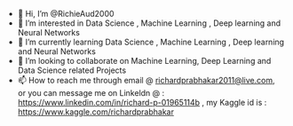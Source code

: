- 👋 Hi, I’m @RichieAud2000
- 👀 I’m interested in Data Science , Machine Learning , Deep learning and Neural Networks 
- 🌱 I’m currently learning Data Science , Machine Learning , Deep learning and Neural Networks
- 💞️ I’m looking to collaborate on Machine Learning, Deep Learning and Data Science related Projects 
- 📫 How to reach me through email @ richardprabhakar2011@live.com, or you can message me on Linkeldn @ : https://www.linkedin.com/in/richard-p-01965114b , my Kaggle id is : https://www.kaggle.com/richardprabhakar

<!---
RichieAud2000/RichieAud2000 is a ✨ special ✨ repository because its `README.md` (this file) appears on your GitHub profile.
You can click the Preview link to take a look at your changes.
--->
